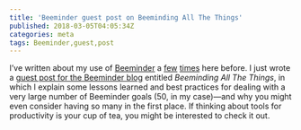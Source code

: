 ```yaml
---
title: 'Beeminder guest post on Beeminding All The Things'
published: 2018-03-05T04:05:34Z
categories: meta
tags: Beeminder,guest,post
---
```


<p>I’ve written about my use of <a href="http://beeminder.com">Beeminder</a> a <a href="https://byorgey.wordpress.com/2013/04/16/beeminding-for-fun-and-profit/">few</a> <a href="https://byorgey.wordpress.com/2016/05/17/in-praise-of-beeminder/">times</a> here before. I just wrote a <a href="https://blog.beeminder.com/allthethings/">guest post for the Beeminder blog</a> entitled <em>Beeminding All The Things</em>, in which I explain some lessons learned and best practices for dealing with a very large number of Beeminder goals (50, in my case)—and why you might even consider having so many in the first place. If thinking about tools for productivity is your cup of tea, you might be interested to check it out.</p>

